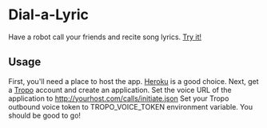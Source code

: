 Dial-a-Lyric
============

Have a robot call your friends and recite song lyrics. [Try it!](http://dial-a-lyric.heroku.com/)

Usage
-----

First, you'll need a place to host the app.  [Heroku](http://heroku.com/) is a good choice.
Next, get a [Tropo](https://www.tropo.com/) account and create an application.
Set the voice URL of the application to http://yourhost.com/calls/initiate.json
Set your Tropo outbound voice token to TROPO_VOICE_TOKEN environment variable.
You should be good to go!
